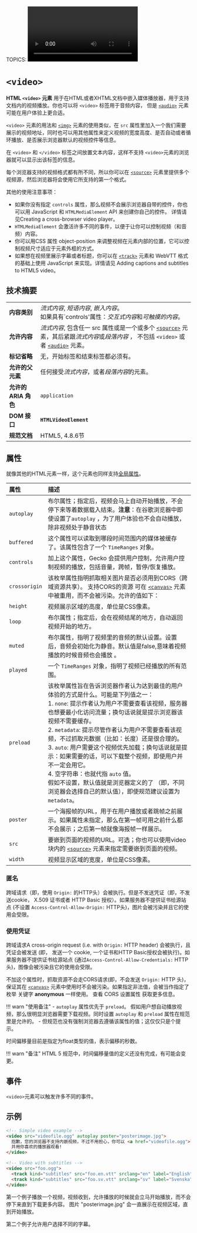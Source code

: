 TOPICS: <video>

# `<video>`

**HTML `<video>` 元素** 用于在HTML或者XHTML文档中嵌入媒体播放器，用于支持文档内的视频播放。你也可以将 `<video>`  标签用于音频内容，
但是 [`<audio>`](/zh-hans/webfrontend/<audio>) 元素可能在用户体验上更合适。

`<video>` 元素的用法和 [`<img>`](/zh-hans/webfrontend/<img>) 元素的使用类似，在 `src` 属性里加入一个我们需要展示的视频地址，同时也可以用其他属性来定义视频的宽度高度、是否自动或者循环播放、是否展示浏览器默认的视频控件等信息。

在 `<video>` 和 `</video>` 标签之间放置文本内容，这样不支持 `<video>`元素的浏览器就可以显示出该标签的信息。

每个浏览器支持的视频格式都有所不同，所以你可以在 [`<source>`](/zh-hans/webfrontend/<source>) 元素里提供多个视频源，然后浏览器将会使用它所支持的第一个格式。

其他的使用注意事项：

- 如果你没有指定 `controls` 属性，那么视频不会展示浏览器自带的控件，你也可以用 JavaScript 和 `HTMLMediaElement` API 来创建你自己的控件。
详情请见Creating a cross-browser video player。
- `HTMLMediaElement` 会激活许多不同的事件，以便于让你可以控制视频（和音频）内容。
- 你可以用CSS 属性 object-position 来调整视频在元素内部的位置，它可以控制视频尺寸适应于元素外框的方式。
- 如果想在视频里展示字幕或者标题，你可以在 [`<track>`](/zh-hans/webfrontend/<track>) 元素和 WebVTT 格式的基础上使用 JavaScript 来实现。详情请见
Adding captions and subtitles to HTML5 video。

## 技术摘要

|  |  |
| :-- | :-- |
| **内容类别** | *流式内容*, *短语内容*, *嵌入内容*。<br> 如果具有`controls'属性：*交互式内容*和*可触摸的内容*。|
| **允许内容** | *流式内容*, 包含任一 src 属性或是一个或多个 [`<source>`](/zh-hans/webfrontend/<source>) 元素，其后紧跟*流式内容*或*段落内容* ， 不包括 `<video>` 或者 [`<audio>`](/zh-hans/webfrontend/<audio>) 元素。|
| **标记省略** | 无，开始标签和结束标签都必须有。 |
| **允许的父元素** | 任何接受*流式内容*，或者*段落内容*的元素。|
| **允许的 ARIA 角色**| `application` |
| **DOM 接口**  | **`HTMLVideoElement`** |
| **规范文档** | HTML5, 4.8.6节 |

## 属性

就像其他的HTML元素一样，这个元素也同样支持[全局属性](/zh-hans/webfrontend/HTML_Global_Attributes)。

| 属性 | 描述 |
| :-- | :-- |
| `autoplay` | 布尔属性；指定后，视频会马上自动开始播放，不会停下来等着数据载入结束。**注意**：在谷歌浏览器中即使设置了`autoplay` ，为了用户体验也不会自动播放，除非视频处于静音状态 |
| `buffered` | 这个属性可以读取到哪段时间范围内的媒体被缓存了。该属性包含了一个 `TimeRanges` 对象。 |
| `controls` | 加上这个属性，Gecko 会提供用户控制，允许用户控制视频的播放，包括音量，跨帧，暂停/恢复播放。 |
| `crossorigin` | 该枚举属性指明抓取相关图片是否必须用到CORS（跨域资源共享）。 支持CORS的资源 可在 [`<canvas>`](/zh-hans/webfrontend/<canvas>) 元素中被重用，而不会被污染。允许的值如下： |
| `height` | 视频展示区域的高度，单位是CSS像素。 |
| `loop` | 布尔属性；指定后，会在视频结尾的地方，自动返回视频开始的地方。 |
| `muted` | 布尔属性，指明了视频里的音频的默认设置。设置后，音频会初始化为静音。默认值是false,意味着视频播放的时候音频也会播放 。 |
| `played` | 一个 `TimeRanges` 对象，指明了视频已经播放的所有范围。 |
| `preload` | 该枚举属性旨在告诉浏览器作者认为达到最佳的用户体验的方式是什么。可能是下列值之一：<br>1. `none`: 提示作者认为用户不需要查看该视频，服务器也想要最小化访问流量；换句话说就是提示浏览器该视频不需要缓存。<br>2. `metadata`: 提示尽管作者认为用户不需要查看该视频，不过抓取元数据（比如：长度）还是很合理的。<br>3. `auto`: 用户需要这个视频优先加载；换句话说就是提示：如果需要的话，可以下载整个视频，即使用户并不一定会用它。<br>4. 空字符串：也就代指 `auto` 值。<br>假如不设置，默认值就是浏览器定义的了 （即，不同浏览器会选择自己的默认值），即使规范建议设置为 `metadata`。|
| `poster` | 一个海报帧的URL，用于在用户播放或者跳帧之前展示。如果属性未指定，那么在第一帧可用之前什么都不会展示；之后第一帧就像海报帧一样展示。 |
| `src` | 要嵌到页面的视频的URL。可选；你也可以使用video块内的 [`<source>`](/zh-hans/webfrontend/<source>) 元素来指定需要嵌到页面的视频。 |
| `width` | 视频显示区域的宽度，单位是CSS像素。 |

### 匿名

跨域请求（即，使用 `Origin:` 的HTTP头）会被执行。但是不发送凭证（即，不发送cookie， X.509 证书或者 HTTP Basic 授权）。如果服务器不提供证书给源站点
(不设置 `Access-Control-Allow-Origin:` HTTP头)，图片会被污染并且它的使用会受限。

### 使用凭证

跨域请求A cross-origin request (i.e. with `Origin:` HTTP header) 会被执行，且凭证会被发送 (即， 发送一个 cookie,
一个证书和HTTP Basic授权会被执行)。如果服务器不提供证书给源站点 (通过`Access-Control-Allow-Credentials:` HTTP 头)，图像会被污染且它的使用会受限。

不加这个属性时，抓取资源不会走CORS请求(即，不会发送 `Origin:` HTTP 头)，保证其在 [`<canvas>`](/zh-hans/webfrontend/<canvas>) 元素中使用时不会被污染。如果指定非法值，会被当作指定了枚举
关键字 **anonymous** 一样使用。 查看 CORS 设置属性 获取更多信息。

!!! warn "使用备注"
    - `autoplay` 属性优先于 `preload`。 假如用户想自动播放视频，那么很明显浏览器需要下载视频。同时设置 `autoplay` 和 `preload` 属性在规范里是允许的。
    - 但规范也没有强制浏览器去遵循该属性的值；这仅仅只是个提示。

时间偏移量目前是指定为float类型的值，表示偏移的秒数。

!!! warn "备注"
   HTML 5 规范中，时间偏移量值的定义还没有完成，有可能会变更。

## 事件

`<video>`元素可以触发许多不同的事件。

## 示例

```html
<!-- Simple video example -->
<video src="videofile.ogg" autoplay poster="posterimage.jpg">
  抱歉，您的浏览器不支持内嵌视频，不过不用担心，你可以 <a href="videofile.ogg">下载</a>
  并用你喜欢的播放器观看!
</video>

<!-- Video with subtitles -->
<video src="foo.ogg">
  <track kind="subtitles" src="foo.en.vtt" srclang="en" label="English">
  <track kind="subtitles" src="foo.sv.vtt" srclang="sv" label="Svenska">
</video>
```

第一个例子播放一个视频，视频收到，允许播放的时候就会立马开始播放，而不会停下来直到下载更多内容。 图片 "posterimage.jpg" 会一直展示在视频区域，直到开始播放。

第二个例子允许用户选择不同的字幕。
